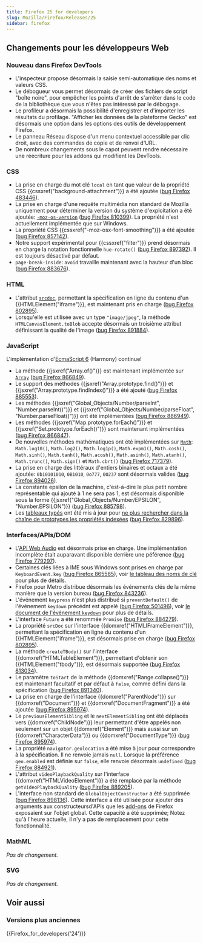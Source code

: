 ```yaml
---
title: Firefox 25 for developers
slug: Mozilla/Firefox/Releases/25
sidebar: firefox
---
```


## Changements pour les développeurs Web

### Nouveau dans Firefox DevTools

- L'inspecteur propose désormais la saisie semi-automatique des noms et valeurs CSS.
- Le débogueur vous permet désormais de créer des fichiers de script "boîte noire", pour empêcher les points d'arrêt de s'arrêter dans le code de la bibliothèque que vous n'êtes pas intéressé par le débogage.
- Le profileur a désormais la possibilité d'enregistrer et d'importer les résultats du profilage. "Afficher les données de la plateforme Gecko" est désormais une option dans les options des outils de développement Firefox.
- Le panneau Réseau dispose d'un menu contextuel accessible par clic droit, avec des commandes de copie et de renvoi d'URL.
- De nombreux changements sous le capot peuvent rendre nécessaire une réécriture pour les addons qui modifient les DevTools.

### CSS

- La prise en charge du mot clé `local` en tant que valeur de la propriété CSS {{cssxref("background-attachment")}} a été ajoutée ([bug Firefox 483446](https://bugzil.la/483446)).
- La prise en charge d'une requête multimédia non standard de Mozilla uniquement pour déterminer la version du système d'exploitation a été ajoutée: [`-moz-os-version`](/fr/docs/Web/CSS/CSS_media_queries/Using_media_queries#-moz-os-version) ([bug Firefox 810399](https://bugzil.la/810399)). La propriété n'est actuellement implémentée que sur Windows.
- La propriété CSS {{cssxref("-moz-osx-font-smoothing")}} a été ajoutée ([bug Firefox 857142](https://bugzil.la/857142)).
- Notre support expérimental pour {{cssxref("filter")}} prend désormais en charge la notation fonctionnelle `hue-rotate()` ([bug Firefox 897392](https://bugzil.la/897392)). Il est toujours désactivé par défaut.
- `page-break-inside`: `avoid` travaille maintenant avec la hauteur d'un bloc ([bug Firefox 883676](https://bugzil.la/883676)).

### HTML

- L'attribut [`srcdoc`](/fr/docs/Web/HTML/Element/iframe#srcdoc), permettant la spécification en ligne du contenu d'un {{HTMLElement("iframe")}}, est maintenant pris en charge ([bug Firefox 802895](https://bugzil.la/802895)).
- Lorsqu'elle est utilisée avec un type `"image/jpeg"`, la méthode `HTMLCanvasElement.toBlob` accepte désormais un troisième attribut définissant la qualité de l'image ([bug Firefox 891884](https://bugzil.la/891884)).

### JavaScript

L'implémentation d'[EcmaScript 6](/fr/docs/Web/JavaScript/ECMAScript_6_support_in_Mozilla) (Harmony) continue!

- La méthode {{jsxref("Array.of()")}} est maintenant implémentée sur [`Array`](/fr/docs/Web/JavaScript/Reference/Global_Objects/Array) ([bug Firefox 866849](https://bugzil.la/866849)).
- Le support des méthodes {{jsxref("Array.prototype.find()")}} et {{jsxref("Array.prototype.findIndex()")}} a été ajouté ([bug Firefox 885553](https://bugzil.la/885553)).
- Les méthodes {{jsxref("Global_Objects/Number/parseInt", "Number.parseInt()")}} et {{jsxref("Global_Objects/Number/parseFloat", "Number.parseFloat()")}} ont été implémentées ([bug Firefox 886949](https://bugzil.la/886949)).
- Les méthodes {{jsxref("Map.prototype.forEach()")}} et {{jsxref("Set.prototype.forEach()")}} sont maintenant implémentées ([bug Firefox 866847](https://bugzil.la/866847)).
- De nouvelles méthodes mathématiques ont été implémentées sur [`Math`](/fr/docs/Web/JavaScript/Reference/Global_Objects/Math): `Math.log10()`, `Math.log2()`, `Math.log1p()`, `Math.expm1()`, `Math.cosh()`, `Math.sinh()`, `Math.tanh()`, `Math.acosh()`, `Math.asinh()`, `Math.atanh()`, `Math.trunc()`, `Math.sign()` et `Math.cbrt()` ([bug Firefox 717379](https://bugzil.la/717379)).
- La prise en charge des littéraux d'entiers binaires et octaux a été ajoutée: `0b10101010`, `0B1010`, `0o777`, `0O237` sont désormais valides ([bug Firefox 894026](https://bugzil.la/894026)).
- La constante epsilon de la machine, c'est-à-dire le plus petit nombre représentable qui ajouté à 1 ne sera pas 1, est désormais disponible sous la forme {{jsxref("Global_Objects/Number/EPSILON", "Number.EPSILON")}} ([bug Firefox 885798](https://bugzil.la/885798)).
- Les [tableaux typés](/fr/docs/Web/JavaScript/Reference/Global_Objects/TypedArray) ont été mis à jour pour [ne plus rechercher dans la chaîne de prototypes les propriétés indexées](/fr/docs/Web/JavaScript/Reference/Global_Objects/TypedArray#indexed_property_access) ([bug Firefox 829896](https://bugzil.la/829896)).

### Interfaces/APIs/DOM

- L'[API Web Audio](/fr/docs/Web/API/Web_Audio_API) est désormais prise en charge. Une implémentation incomplète était auparavant disponible derrière une péférence ([bug Firefox 779297](https://bugzil.la/779297)).
- Certaines clés liées à IME sous Windows sont prises en charge par `KeyboardEvent.key` ([bug Firefox 865565](https://bugzil.la/865565)), voir [le tableau des noms de clé](/fr/docs/Web/API/KeyboardEvent#keyname_table_win) pour plus de détails.
- Firefox pour Metro distribue désormais les événements clés de la même manière que la version bureau ([bug Firefox 843236](https://bugzil.la/843236)).
- L'événement `keypress` n'est plus distribué si `preventDefault()` de l'événement `keydown` précédnt est appelé ([bug Firefox 501496](https://bugzil.la/501496)), voir [le document de l'événement `keydown`](</fr/docs/Web/Reference/Events/keydown#preventDefault()_of_keydown_event>) pour plus de détails.
- L'interface `Future` a été renommée `Promise` ([bug Firefox 884279](https://bugzil.la/884279)).
- La propriété `srcDoc` sur l'interface {{domxref("HTMLIFrameElement")}}, permettant la spécification en ligne du contenu d'un {{HTMLElement("iframe")}}, est désormais prise en charge ([bug Firefox 802895](https://bugzil.la/802895)).
- La méthode `createTBody()` sur l'interface {{domxref("HTMLTableElement")}}, permettant d'obtenir son {{HTMLElement("tbody")}}, est désormais supportée ([bug Firefox 813034](https://bugzil.la/813034)).
- Le paramètre `toStart` de la méthode {{domxref("Range.collapse()")}} est maintenant facultatif et par défaut à `false`, comme défini dans la spécification ([bug Firefox 891340](https://bugzil.la/891340)).
- La prise en charge de l'interface {{domxref("ParentNode")}} sur {{domxref("Document")}} et {{domxref("DocumentFragment")}} a été ajoutée ([bug Firefox 895974](https://bugzil.la/895974)).
- Le `previousElementSibling` et le `nextElementSibling` ont été déplacés vers {{domxref("ChildNode")}} leur permettant d'être appelés non seulement sur un objet {{domxref("Element")}} mais aussi sur un {{domxref("CharacterData")}} ou {{domxref("DocumentType")}} ([bug Firefox 895974](https://bugzil.la/895974)).
- La propriété `navigator.geolocation` a été mise à jour pour correspondre à la spécification. Il ne renvoie jamais `null`. Lorsque la préférence `geo.enabled` est définie sur `false`, elle renvoie désormais `undefined` ([bug Firefox 884921](https://bugzil.la/884921)).
- L'attribut `videoPlaybackQuality` sur l'interface {{domxref("HTMLVideoElement")}} a été remplacé par la méthode `getVideoPlaybackQuality` ([bug Firefox 889205](https://bugzil.la/889205)).
- L'interface non standard de `GlobalObjectConstructor` a été supprimée ([bug Firefox 898136](https://bugzil.la/898136)). Cette interface a été utilisée pour ajouter des arguments aux constructeursd'APIs que les [add-ons](/fr/docs/Mozilla/Add-ons) de Firefox exposaient sur l'objet global. Cette capacité a été supprimée; Notez qu'à l'heure actuelle, il n'y a pas de remplacement pour cette fonctionnalité.

### MathML

_Pas de changement._

### SVG

_Pas de changement._

## Voir aussi

### Versions plus anciennes

{{Firefox_for_developers('24')}}
